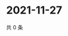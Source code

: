 # 2021-11-27

共 0 条

<!-- BEGIN WEIBO -->
<!-- 最后更新时间 Sat Nov 27 2021 06:14:00 GMT+0800 (China Standard Time) -->

<!-- END WEIBO -->
